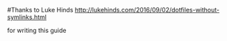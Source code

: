 #Thanks to Luke Hinds
http://lukehinds.com/2016/09/02/dotfiles-without-symlinks.html

for writing this guide
